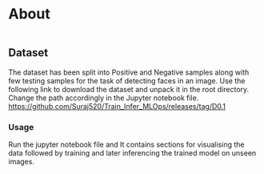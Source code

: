 # About
``` Machine Learning based implementation for Object detection using HOG for feature extraction and SVM for classification.
```
## Dataset 
The dataset has been split into Positive and Negative samples along with few testing samples for the task of detecting faces in an image.
Use the following link to download the dataset and unpack it in the root directory. Change the path accordingly in the Jupyter notebook file.
https://github.com/Suraj520/Train_Infer_MLOps/releases/tag/D0.1

### Usage
Run the jupyter notebook file and It contains sections for visualising the data followed by training and later inferencing the trained model on unseen images.
